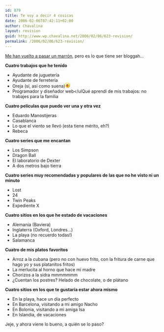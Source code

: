 ```yaml
---
id: 879
title: Te voy a decir 4 cosicas
date: 2006-02-06T07:42:11+02:00
author: Chavalina
layout: revision
guid: http://www.wp.chavalina.net/2006/02/06/623-revision/
permalink: /2006/02/06/623-revision/
---
```

<a href="http://www.criteriondg.info/wordpress/archives/2006/02/06/meme-again-de-4-en-4/" target="_blank">Me han vuelto a pasar un marrón</a>, pero es lo que tiene ser bloggah…

**Cuatro trabajos que he tenido** 

  * Ayudante de juguetería
  * Ayudante de ferretería
  * Oreja (sí, así como suena)![emo](/imagenes/emoticonos/risa.gif) 
  * Programador y dise&ntilde;ador web</ulQué aprendí de mis trabajos: no trabajes para la familia
  
**Cuatro películas que puedo ver una y otra vez** </p> 

  * Eduardo Manostijeras
  * Casablanca
  * Lo que el viento se llevó (esta tiene mérito, eh?)
  * Rebeca

**Cuatro series que me encantan** 

  * Los Simpson
  * Dragon Ball
  * El laboratorio de Dexter
  * A dos metros bajo tierra

**Cuatro series muy recomendadas y populares de las que no he visto ni un minuto** 

  * Lost
  * 24
  * Twin Peaks
  * Expediente X

**Cuatro sitios en los que he estado de vacaciones** 

  * Alemania (Baviera)
  * Inglaterra (Oxford, Londres…)
  * La playa (no recuerdo todas!)
  * Salamanca

**Cuatro de mis platos favoritos** 

  * Arroz a la cubana (pero no con huevo frito, con la fritura de carne que hago yo y sus platanitos fritos)
  * La merlucita al horno que hace mi madre
  * Chorizos a la sidra mmmmmmm
  * &iquest;Cuentan los postres? Helado de chocolate, o de plátano

**Cuatro sitios en los que te gustaría estar ahora mismo** 

  * En la playa, hace un día perfecto
  * En Barcelona, visitando a mi amigo Nacho
  * En Bolonia, visitando a mi amiga Isa
  * En Islandia, de vacaciones

Jeje, y ahora viene lo bueno, a quién se lo paso?